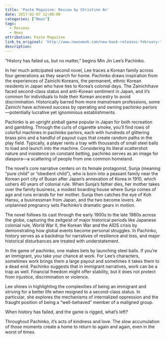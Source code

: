 ```yaml
---
title: 'Paste Magazine: Review by Christine An'
date: 2017-02-07 12:00:00
categories: ["News"]
tags:
  - Reviews
  - News
attribution: Paste Magazine
link_to_original: 'http://www.newsweek.com/new-book-releases-february-7-2017-what-read-gaiman-darnielle-nguyen-mastri-553442?rx=us'
description:
---
```



“History has failed us, but no matter,” begins Min Jin Lee’s Pachinko.

In her much anticipated second novel, Lee traces a Korean family across four generations as they search for home. Pachinko draws inspiration from the experiences of Zainichi Koreans, the permanent, ethnic Korean residents in Japan who have ties to Korea’s colonial days. The Zainichihave faced second-class status and anti-Korean sentiment in Japan, and it’s common for individuals to hide their Korean ancestry to avoid discrimination. Historically barred from more mainstream professions, some Zainichi have achieved success by operating and owning pachinko parlors—potentially lucrative yet ignominious establishments.

Pachinko is an upright pinball game popular in Japan for both recreation and gambling. Through the curls of cigarette smoke, you’ll find rows of colorful machines in pachinko parlors, each with hundreds of glittering brass pins and a handful of payout cups that create random paths in the play field. Typically, a player rents a tray with thousands of small steel balls to load and launch into the machine. Considering its literal scattershot nature and insistence on constant betting, pachinko serves as an image for diaspora—a scattering of people from one common homeland.

The novel’s core narrative centers on its female protagonist, Sunja (meaning “pure child” or “obedient child”), who is born into a peasant family near the Korean port city of Busan after Japan’s annexation of Korea in 1910, which ushers 40 years of colonial rule. When Sunja’s father dies, her mother takes over the family business, a modest boarding house where Sunja comes of age and runs errands for her mother. Sunja then catches the eye of Koh Hansu, a businessman from Japan, and the two become lovers. An unplanned pregnancy sets Pachinko’s dramatic gears in motion.

The novel follows its cast through the early 1900s to the late 1980s across the globe, capturing the zeitgeist of major historical periods like Japanese colonial rule, World War II, the Korean War and the AIDS crisis by demonstrating how global events become personal struggles. In Pachinko, history serves as a backdrop for narratives of resilience and loss, and major historical disturbances are treated with understatement.

In the game of pachinko, one makes bets by launching steel balls. If you’re an immigrant, you take your chance at work. For Lee’s characters, sometimes work brings them a large payout and sometimes it takes them to a dead end. Pachinko suggests that in immigrant narratives, work can be a trap as well. Financial freedom might offer stability, but it does not protect from injustice, discrimination or violence.

Lee shines in highlighting the complexities of being an immigrant and striving for a better life when resigned to a second-class status. In particular, she explores the mechanisms of internalized oppression and the fraught position of being a “well-behaved” member of a maligned group.

When history has failed, and the game is rigged, what’s left?

Throughout Pachinko, it’s acts of kindness and love. The slow accumulation of those moments create a home to return to again and again, even in the worst of times.